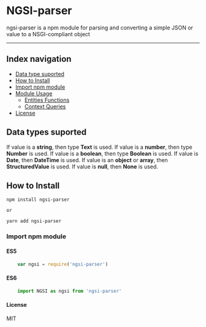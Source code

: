 # NGSI-parser

ngsi-parser is a npm module for parsing and converting a simple JSON or value to a NSGI-compliant object

----------

## Index navigation

* [Data type suported](#usage)
* [How to Install](#how-to-install)
* [Import npm module](#import-npm-module)
* [Module Usage](#module-usage)
	* [Entities Functions](docs/EntitiesFunctions.md)
	* [Context Queries](docs/ContextQueries.md)
* [License](#license)

## Data types suported

If value is a **string**, then type **Text** is used.
If value is a **number**, then type **Number** is used.
If value is a **boolean**, then type **Boolean** is used.
If value is **Date**, then **DateTime** is used.
If value is an **object** or **array**, then **StructuredValue** is used.
If value is **null**, then **None** is used.

## How to Install

    npm install ngsi-parser 
    
   	or
   
	yarn add ngsi-parser

### Import npm module

#### ES5 
```js
	var ngsi = require('ngsi-parser')
```

#### ES6 
```js
	import NGSI as ngsi from 'ngsi-parser'
```

#### License 

MIT 

